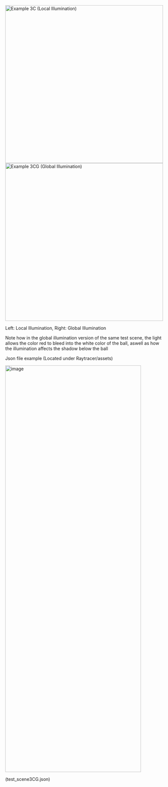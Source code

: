 
<img width="500" height="500" alt="Example 3C (Local Illumination)" src="https://github.com/user-attachments/assets/ef996428-861f-4ed7-be9f-2ce9caa2ccf0" />


<img width="500" height="500" alt="Example 3CG (Global Illumination)" src="https://github.com/user-attachments/assets/bad45717-7ff5-423c-8ef8-36b5bf3f8f5f" />



Left: Local Illumination, Right: Global Illumination

Note how in the global illumination version of the same test scene, the light allows the color red to bleed into the white color of the ball, aswell as how the illumination affects the shadow below the ball



Json file example (Located under Raytracer/assets)

<img width="430" height="1288" alt="image" src="https://github.com/user-attachments/assets/1253dc6e-d78d-48c2-ab86-82815c8efa24" />

(test_scene3CG.json)

